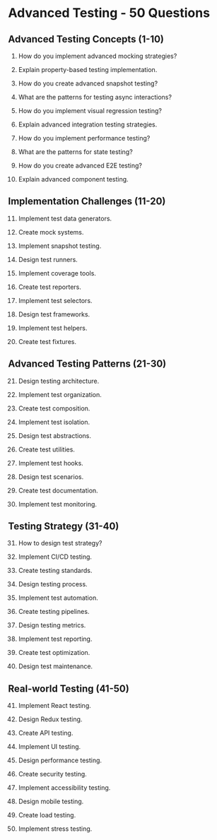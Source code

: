 # Advanced Testing - 50 Questions

## Advanced Testing Concepts (1-10)

1. How do you implement advanced mocking strategies?

2. Explain property-based testing implementation.

3. How do you create advanced snapshot testing?

4. What are the patterns for testing async interactions?

5. How do you implement visual regression testing?

6. Explain advanced integration testing strategies.

7. How do you implement performance testing?

8. What are the patterns for state testing?

9. How do you create advanced E2E testing?

10. Explain advanced component testing.

## Implementation Challenges (11-20)

11. Implement test data generators.

12. Create mock systems.

13. Implement snapshot testing.

14. Design test runners.

15. Implement coverage tools.

16. Create test reporters.

17. Implement test selectors.

18. Design test frameworks.

19. Implement test helpers.

20. Create test fixtures.

## Advanced Testing Patterns (21-30)

21. Design testing architecture.

22. Implement test organization.

23. Create test composition.

24. Implement test isolation.

25. Design test abstractions.

26. Create test utilities.

27. Implement test hooks.

28. Design test scenarios.

29. Create test documentation.

30. Implement test monitoring.

## Testing Strategy (31-40)

31. How to design test strategy?

32. Implement CI/CD testing.

33. Create testing standards.

34. Design testing process.

35. Implement test automation.

36. Create testing pipelines.

37. Design testing metrics.

38. Implement test reporting.

39. Create test optimization.

40. Design test maintenance.

## Real-world Testing (41-50)

41. Implement React testing.

42. Design Redux testing.

43. Create API testing.

44. Implement UI testing.

45. Design performance testing.

46. Create security testing.

47. Implement accessibility testing.

48. Design mobile testing.

49. Create load testing.

50. Implement stress testing.